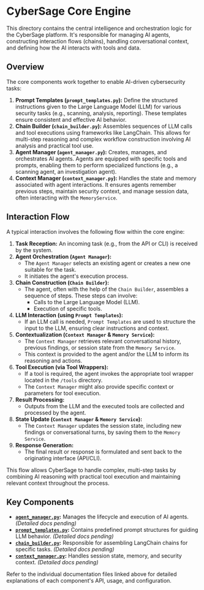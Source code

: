# CyberSage Core Engine

This directory contains the central intelligence and orchestration logic for the CyberSage platform. It's responsible for managing AI agents, constructing interaction flows (chains), handling conversational context, and defining how the AI interacts with tools and data.

## Overview

The core components work together to enable AI-driven cybersecurity tasks:

1.  **Prompt Templates (`prompt_templates.py`):** Define the structured instructions given to the Large Language Model (LLM) for various security tasks (e.g., scanning, analysis, reporting). These templates ensure consistent and effective AI behavior.
2.  **Chain Builder (`chain_builder.py`):** Assembles sequences of LLM calls and tool executions using frameworks like LangChain. This allows for multi-step reasoning and complex workflow construction involving AI analysis and practical tool use.
3.  **Agent Manager (`agent_manager.py`):** Creates, manages, and orchestrates AI agents. Agents are equipped with specific tools and prompts, enabling them to perform specialized functions (e.g., a scanning agent, an investigation agent).
4.  **Context Manager (`context_manager.py`):** Handles the state and memory associated with agent interactions. It ensures agents remember previous steps, maintain security context, and manage session data, often interacting with the `MemoryService`.

## Interaction Flow

A typical interaction involves the following flow within the core engine:

1.  **Task Reception:** An incoming task (e.g., from the API or CLI) is received by the system.
2.  **Agent Orchestration (`Agent Manager`):**
    *   The `Agent Manager` selects an existing agent or creates a new one suitable for the task.
    *   It initiates the agent's execution process.
3.  **Chain Construction (`Chain Builder`):**
    *   The agent, often with the help of the `Chain Builder`, assembles a sequence of steps. These steps can involve:
        *   Calls to the Large Language Model (LLM).
        *   Execution of specific tools.
4.  **LLM Interaction (using `Prompt Templates`):**
    *   If an LLM call is needed, `Prompt Templates` are used to structure the input to the LLM, ensuring clear instructions and context.
5.  **Contextualization (`Context Manager` & `Memory Service`):**
    *   The `Context Manager` retrieves relevant conversational history, previous findings, or session state from the `Memory Service`.
    *   This context is provided to the agent and/or the LLM to inform its reasoning and actions.
6.  **Tool Execution (via Tool Wrappers):**
    *   If a tool is required, the agent invokes the appropriate tool wrapper located in the `/tools` directory.
    *   The `Context Manager` might also provide specific context or parameters for tool execution.
7.  **Result Processing:**
    *   Outputs from the LLM and the executed tools are collected and processed by the agent.
8.  **State Update (`Context Manager` & `Memory Service`):**
    *   The `Context Manager` updates the session state, including new findings or conversational turns, by saving them to the `Memory Service`.
9.  **Response Generation:**
    *   The final result or response is formulated and sent back to the originating interface (API/CLI).

This flow allows CyberSage to handle complex, multi-step tasks by combining AI reasoning with practical tool execution and maintaining relevant context throughout the process.
## Key Components

*   **[`agent_manager.py`](agent_manager.md):** Manages the lifecycle and execution of AI agents. *(Detailed docs pending)*
*   **[`prompt_templates.py`](prompt_templates.md):** Contains predefined prompt structures for guiding LLM behavior. *(Detailed docs pending)*
*   **[`chain_builder.py`](chain_builder.md):** Responsible for assembling LangChain chains for specific tasks. *(Detailed docs pending)*
*   **[`context_manager.py`](context_manager.md):** Handles session state, memory, and security context. *(Detailed docs pending)*

Refer to the individual documentation files linked above for detailed explanations of each component's API, usage, and configuration.
